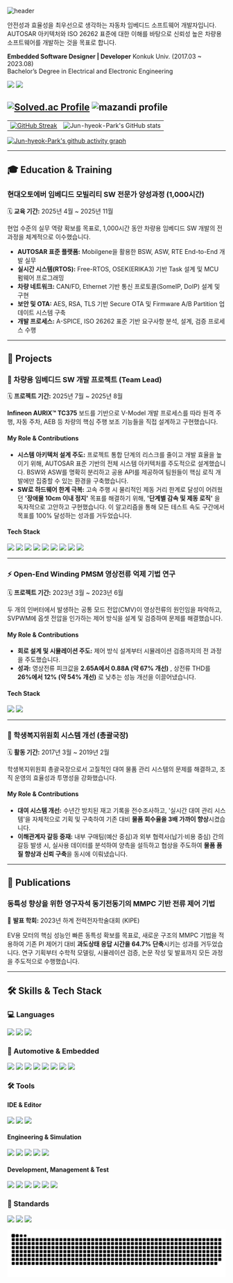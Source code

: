 ![header](https://capsule-render.vercel.app/api?type=waving&color=gradient&customColorList=10&height=200&section=header&text=JUNHYEOK's%20GITHUB&fontSize=50&animation=twinkling&fontAlign=68&fontAlignY=36)

안전성과 효율성을 최우선으로 생각하는 자동차 임베디드 소프트웨어 개발자입니다. 
AUTOSAR 아키텍처와 ISO 26262 표준에 대한 이해를 바탕으로 신뢰성 높은 차량용 소프트웨어를 개발하는 것을 목표로 합니다.

**Embedded Software Designer | Developer** Konkuk Univ. (2017.03 ~ 2023.08)  
Bachelor’s Degree in Electrical and Electronic Engineering  

<a href="mailto:joonhyeoki@gmail.com"><img src="https://img.shields.io/badge/Gmail-EA4335?style=for-the-badge&logo=Gmail&logoColor=white"></a>
<a href="https://www.linkedin.com/in/jun-hyeok-park-31b8a5293/"><img src="https://img.shields.io/badge/LinkedIn-0A66C2?style=for-the-badge&logo=LinkedIn&logoColor=white"></a>

[![Solved.ac Profile](http://mazassumnida.wtf/api/v2/generate_badge?boj=wnsgur07)](https://solved.ac/ce_won/)
![mazandi profile](http://mazandi.herokuapp.com/api?handle=wnsgur07&theme=dark)
---

<table border="0" cellpadding="0" cellspacing="0">
  <tr>
    <td>
      <a href="https://git.io/streak-stats">
        <img src="https://streak-stats.demolab.com/?user=Jun-hyeok-Park&theme=dracula" alt="GitHub Streak"/>
      </a>
    </td>
    <td>
      <img src="https://github-readme-stats.vercel.app/api?username=Jun-hyeok-Park&show_icons=true&theme=dracula" alt="Jun-hyeok-Park's GitHub stats"/>
    </td>
  </tr>
</table>

[![Jun-hyeok-Park's github activity graph](https://github-readme-activity-graph.vercel.app/graph?username=Jun-hyeok-Park&custom_title=Jun-hyeok-Park's%20Activity%20Graph&hide_border=true&theme=react-dark)](https://github.com/ashutosh00710/github-readme-activity-graph)

---

## 🎓 Education & Training

### **현대오토에버 임베디드 모빌리티 SW 전문가 양성과정 (1,000시간)**
🗓️ **교육 기간:** 2025년 4월 ~ 2025년 11월

현업 수준의 실무 역량 확보를 목표로, 1,000시간 동안 차량용 임베디드 SW 개발의 전 과정을 체계적으로 이수했습니다.
- **AUTOSAR 표준 플랫폼:** Mobilgene을 활용한 BSW, ASW, RTE End-to-End 개발 실무
- **실시간 시스템(RTOS):** Free-RTOS, OSEK(ERIKA3) 기반 Task 설계 및 MCU 펌웨어 프로그래밍
- **차량 네트워크:** CAN/FD, Ethernet 기반 통신 프로토콜(SomeIP, DoIP) 설계 및 구현
- **보안 및 OTA:** AES, RSA, TLS 기반 Secure OTA 및 Firmware A/B Partition 업데이트 시스템 구축
- **개발 프로세스:** A-SPICE, ISO 26262 표준 기반 요구사항 분석, 설계, 검증 프로세스 수행

---

## 📂 Projects

### 🚗 차량용 임베디드 SW 개발 프로젝트 (Team Lead)
🗓️ **프로젝트 기간:** 2025년 7월 ~ 2025년 8월

**Infineon AURIX™ TC375** 보드를 기반으로 V-Model 개발 프로세스를 따라 원격 주행, 자동 주차, AEB 등 차량의 핵심 주행 보조 기능들을 직접 설계하고 구현했습니다.

#### **My Role & Contributions**
- **시스템 아키텍처 설계 주도:** 프로젝트 통합 단계의 리스크를 줄이고 개발 효율을 높이기 위해, AUTOSAR 표준 기반의 전체 시스템 아키텍처를 주도적으로 설계했습니다. BSW와 ASW를 명확히 분리하고 공용 API를 제공하여 팀원들이 핵심 로직 개발에만 집중할 수 있는 환경을 구축했습니다.
- **SW로 하드웨어 한계 극복:** 고속 주행 시 물리적인 제동 거리 한계로 달성이 어려웠던 **'장애물 10cm 이내 정지'** 목표를 해결하기 위해, **'단계별 감속 및 제동 로직'** 을 독자적으로 고안하고 구현했습니다. 이 알고리즘을 통해 모든 테스트 속도 구간에서 목표를 100% 달성하는 성과를 거두었습니다.

#### **Tech Stack**
<img src="https://img.shields.io/badge/c-A8B9CC.svg?style=for-the-badge&logo=c&logoColor=white"> <img src="https://img.shields.io/badge/aurix-F37321.svg?style=for-the-badge&logoColor=white"> <img src="https://img.shields.io/badge/git-%23F05032.svg?style=for-the-badge&logo=git&logoColor=white"> <img src="https://img.shields.io/badge/github-%23181717.svg?style=for-the-badge&logo=github&logoColor=white"> <img src="https://img.shields.io/badge/jira-%230052CC.svg?style=for-the-badge&logo=jira&logoColor=white"> <img src="https://img.shields.io/badge/confluence-%23172B4D.svg?style=for-the-badge&logo=confluence&logoColor=white"> <img src="https://img.shields.io/badge/autosar-E44D26.svg?style=for-the-badge&logoColor=white"> <img src="https://img.shields.io/badge/a--spice-C82333.svg?style=for-the-badge&logoColor=white"> <img src="https://img.shields.io/badge/iso--26262-D9534F.svg?style=for-the-badge&logoColor=white">

---

### ⚡️ Open-End Winding PMSM 영상전류 억제 기법 연구
🗓️ **프로젝트 기간:** 2023년 3월 ~ 2023년 6월

두 개의 인버터에서 발생하는 공통 모드 전압(CMV)이 영상전류의 원인임을 파악하고, SVPWM에 옵셋 전압을 인가하는 제어 방식을 설계 및 검증하여 문제를 해결했습니다.

#### **My Role & Contributions**
- **회로 설계 및 시뮬레이션 주도:** 제어 방식 설계부터 시뮬레이션 검증까지의 전 과정을 주도했습니다.
- **성과:** 영상전류 피크값을 **2.65A에서 0.88A (약 67% 개선)** , 상전류 THD를 **26%에서 12% (약 54% 개선)** 로 낮추는 성능 개선을 이끌어냈습니다.

#### **Tech Stack**
<img src="https://img.shields.io/badge/matlab-%230076A8.svg?style=for-the-badge&logo=matlab&logoColor=white"> <img src="https://img.shields.io/badge/simulink-%230076A8.svg?style=for-the-badge&logo=matlab&logoColor=white">

---

### 🤝 학생복지위원회 시스템 개선 (총괄국장)
🗓️ **활동 기간:** 2017년 3월 ~ 2019년 2월

학생복지위원회 총괄국장으로서 고질적인 대여 물품 관리 시스템의 문제를 해결하고, 조직 운영의 효율성과 투명성을 강화했습니다.

#### **My Role & Contributions**
- **대여 시스템 개선:** 수년간 방치된 재고 기록을 전수조사하고, '실시간 대여 관리 시스템'을 자체적으로 기획 및 구축하여 기존 대비 **물품 회수율을 3배 가까이 향상**시켰습니다.
- **이해관계자 갈등 중재:** 내부 구매팀(예산 중심)과 외부 협력사(납기·비용 중심) 간의 갈등 발생 시, 실사용 데이터를 분석하여 양측을 설득하고 협상을 주도하여 **물품 품질 향상과 신뢰 구축**을 동시에 이뤄냈습니다.

---

## 📝 Publications

### **동특성 향상을 위한 영구자석 동기전동기의 MMPC 기반 전류 제어 기법**
🎤 **발표 학회:** 2023년 하계 전력전자학술대회 (KIPE)

EV용 모터의 핵심 성능인 빠른 동특성 확보를 목표로, 새로운 구조의 MMPC 기법을 적용하여 기존 PI 제어기 대비 **과도상태 응답 시간을 64.7% 단축**시키는 성과를 거두었습니다. 연구 기획부터 수학적 모델링, 시뮬레이션 검증, 논문 작성 및 발표까지 모든 과정을 주도적으로 수행했습니다.

---

## 🛠️ Skills & Tech Stack

### 💻 Languages
<img src="https://img.shields.io/badge/c-A8B9CC.svg?style=for-the-badge&logo=c&logoColor=white"> <img src="https://img.shields.io/badge/c++-00599C.svg?style=for-the-badge&logo=cplusplus&logoColor=white"> <img src="https://img.shields.io/badge/python-3776AB.svg?style=for-the-badge&logo=python&logoColor=white">

### 🚗 Automotive & Embedded
<img src="https://img.shields.io/badge/RTOS-005A9B.svg?style=for-the-badge&logo=linux&logoColor=white"> <img src="https://img.shields.io/badge/FreeRTOS-E44D26.svg?style=for-the-badge&logoColor=white"> <img src="https://img.shields.io/badge/OSEK/VDX-C82333.svg?style=for-the-badge&logoColor=white"> <img src="https://img.shields.io/badge/CAN/CAN--FD-181717.svg?style=for-the-badge&logo=CAN-Bus&logoColor=white"> <img src="https://img.shields.io/badge/Ethernet-339933.svg?style=for-the-badge&logo=Ethernet&logoColor=white"> <img src="https://img.shields.io/badge/MQTT-660066.svg?style=for-the-badge&logo=MQTT&logoColor=white"> <img src="https://img.shields.io/badge/Secure%20OTA-D9534F.svg?style=for-the-badge&logoColor=white"> <img src="https://img.shields.io/badge/Power%20Electronics-F37321.svg?style=for-the-badge&logoColor=white">

### 🛠️ Tools
#### IDE & Editor
<img src="https://img.shields.io/badge/visual%20studio%20code-%23007ACC.svg?style=for-the-badge&logo=visualstudiocode&logoColor=white"> <img src="https://img.shields.io/badge/visual%20studio-%235C2D91.svg?style=for-the-badge&logo=visualstudio&logoColor=white"> <img src="https://img.shields.io/badge/Eclipse-2C2255.svg?style=for-the-badge&logo=Eclipse-IDE&logoColor=white">

#### Engineering & Simulation
<img src="https://img.shields.io/badge/matlab-%230076A8.svg?style=for-the-badge&logo=matlab&logoColor=white"> <img src="https://img.shields.io/badge/simulink-%230076A8.svg?style=for-the-badge&logo=matlab&logoColor=white"> <img src="https://img.shields.io/badge/CANoe-004E8A.svg?style=for-the-badge&logoColor=white"> <img src="https://img.shields.io/badge/Infineon%20AURIX-F37321.svg?style=for-the-badge&logo=infineon&logoColor=white"> <img src="https://img.shields.io/badge/UDE%20Visual%20Platform-005A9B.svg?style=for-the-badge&logoColor=white"> 

#### Development, Management & Test
<img src="https://img.shields.io/badge/gcc-%23A4261D.svg?style=for-the-badge&logo=gnu&logoColor=white"> <img src="https://img.shields.io/badge/git-%23F05032.svg?style=for-the-badge&logo=git&logoColor=white"> <img src="https://img.shields.io/badge/github-%23181717.svg?style=for-the-badge&logo=github&logoColor=white">
<img src="https://img.shields.io/badge/jira-%230052CC.svg?style=for-the-badge&logo=jira&logoColor=white"> <img src="https://img.shields.io/badge/confluence-%23172B4D.svg?style=for-the-badge&logo=confluence&logoColor=white"> <img src="https://img.shields.io/badge/Doxygen-2764A2.svg?style=for-the-badge&logo=Doxygen&logoColor=white">

### 📜 Standards
<img src="https://img.shields.io/badge/autosar-E44D26.svg?style=for-the-badge&logoColor=white"> <img src="https://img.shields.io/badge/a--spice-C82333.svg?style=for-the-badge&logoColor=white"> <img src="https://img.shields.io/badge/iso--26262-D9534F.svg?style=for-the-badge&logoColor=white">

<img src="https://raw.githubusercontent.com/Platane/snk/output/github-contribution-grid-snake.svg" alt="snake gif" />
